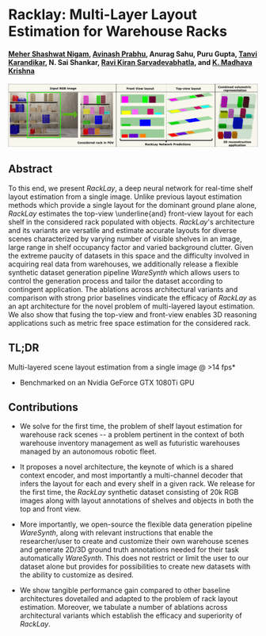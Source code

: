 # Racklay: Multi-Layer  Layout  Estimation  for  Warehouse  Racks
#### [Meher Shashwat Nigam](https://web.iiit.ac.in/~meher.shashwat/home.html), [Avinash Prabhu](https://avinash2468.github.io/), Anurag Sahu, Puru Gupta, [Tanvi Karandikar](https://tanvi141.github.io/), N. Sai Shankar, [Ravi Kiran Sarvadevabhatla](https://ravika.github.io), and [K. Madhava Krishna](http://robotics.iiit.ac.in)

<!-- #### [Paper](https://arxiv.org/abs/2002.08394), [Video](https://www.youtube.com/watch?v=HcroGyo6yRQ) -->

<!-- #### Accepted to [WACV 2020](http://wacv20.wacv.net/) -->

<p align="center">
    <img src="assets/teaser.png" />
</p>

## Abstract

To this end, we present *RackLay*, a deep neural network for real-time shelf layout estimation from a single image. Unlike previous layout estimation methods which provide a single layout for the dominant ground plane alone, *RackLay* estimates the top-view \underline{and} front-view layout for each shelf in the considered rack populated with objects. *RackLay*'s architecture and its variants are versatile and estimate accurate layouts for diverse scenes characterized by varying number of visible shelves in an image, large range in shelf occupancy factor and varied background clutter.  Given the extreme paucity of datasets in this space and the difficulty involved in acquiring real data from warehouses, we additionally release a flexible synthetic dataset generation pipeline *WareSynth* which allows users to control the generation process and tailor the dataset according to contingent application. The ablations across architectural variants and comparison with strong prior baselines vindicate the efficacy of *RackLay* as an apt architecture for the novel problem of multi-layered layout estimation. We also show that fusing the top-view and front-view enables 3D reasoning applications such as metric free space estimation for the considered rack.

## TL;DR

Multi-layered scene layout estimation from a single image @ >14 fps*

* Benchmarked on an Nvidia GeForce GTX 1080Ti GPU

## Contributions

* We solve for the first time, the problem of shelf layout estimation for warehouse rack scenes -- a problem pertinent in the context of both warehouse inventory management as well as futuristic warehouses managed by an autonomous robotic fleet.

* It proposes a novel architecture, the keynote of which is a shared context encoder, and most importantly a multi-channel decoder that infers the layout for each and every shelf in a given rack. We release for the first time, the *RackLay* synthetic dataset consisting of 20k RGB images along with layout annotations of shelves and objects in both the top and front view.

* More importantly, we open-source the flexible data generation pipeline *WareSynth*, along with relevant instructions that enable the researcher/user to create and customize their own warehouse scenes and generate 2D/3D ground truth annotations needed for their task automatically *WareSynth*. This does not restrict or limit the user to our dataset alone but provides for possibilities to create new datasets with the ability to customize as desired.

* We show tangible performance gain compared to other baseline architectures dovetailed and adapted to the problem of rack layout estimation. Moreover, we tabulate a number of ablations across  architectural variants which establish the efficacy and superiority of *RackLay*.
<!-- 
## Repository Structure

```
Racklay/
├── data
│   └── osm              # Contains OSM maps constituting the true data distribution for roads
├── racklay           # Contains scripts for dataloaders and network/model architecture
├── preprocessing        
│   ├── argoverse        # Contains scripts for generating weak supervision and groundtruth for Argoverse Tracking dataset
│   └── kitti            # Contains scripts for generating weak supervision and groundtruth for KITTI datasets
└── splits
    ├── 3Dobject         # Training and testing splits for KITTI 3DObject Detection dataset 
    ├── argo             # Training and testing splits for Argoverse Tracking v1.0 dataset
    ├── odometry         # Training and testing splits for KITTI Odometry dataset
    └── raw              # Training and testing splits for KITTI RAW dataset(based on Schulter et. al.)
```



## Installation

We recommend setting up a Python 3.7 Virtual Environment and installing all the dependencies listed in the requirements file. 

```
git clone https://github.com/hbutsuak95/monolayout.git

cd monolayout
pip install -r requirements.txt
```




## Dataset

In the paper, we've presented results for KITTI 3Dobject, KITTI Odometry, KITTI RAW and Argoverse 3D Tracking v1.0 datasets. For comparision with [Schulter et. al.](https://cseweb.ucsd.edu/~mkchandraker/pdf/eccv18_occlusionreasoning.pdf), We've used the same training and test splits sequences from the KITTI RAW dataset. For more details about the training/testing splits one can look at the `splits` directory. 

```

# Download *RackLay* Data
http://bit.ly/racklay-dataset

The above scripts will download, unzip and store the respective datasets in the `data` directory. 


## Preprocessing

Training data for static and dynamic layouts are generated separately. For generating dynamic layout we use the 3D bounding box information provided with the KITTI 3Dobject detection dataset and project it to the bird's eye view. For generating static layouts, we project 2D segmentation(using [inplace-abn](https://github.com/mapillary/inplace_abn)) onto the raw lidar points to obtain the lidar segmentation. We then make use of odometry information to register these lidar points and finally project them in bird's eye view. We also provide already generated 2D segmentation using `inplace_abn` for KITTI RAW and Argoverse Tracking v1.0 dataset [here](https://iiitaphyd-my.sharepoint.com/:f:/g/personal/kaustubh_mani_research_iiit_ac_in/EgvDW4T0gldEjzI_9WUcpEAB63W_NH2o7lcTDyqfU-gl7Q?e=L2eYd6).



### Weak Supervision(Static Layout)

As proposed in the paper, training data for static layouts can be generated by projecting 2D segmentation onto the lidar space to obtain the lidar segmentation and using the odometry information to register the lidar segmentation over multiple frames and finally projecting it onto the bird's eye view. The following code generates the weak supervision over the entire dataset for both KITTI RAW and Argoverse Tracking dataset. We also provide support for generating supervision for any particular KITTI RAW sequence to enable extension of our work to other KITTI sequences/datasets not used in the paper. For generating training and validation data for Argoverse Tracking dataset we make use of the [argoverse-api](https://github.com/argoai/argoverse-api.git). For KITTI Odometry dataset, we make use of [semanticKITTI](http://semantic-kitti.org/) which provides labelled 3D Lidar segmentation, this helps us in generating much smoother supervision. Already generated static weak supervision for KITTI RAW, KITTI Odometry and Argoverse datasets can be found [here](https://iiitaphyd-my.sharepoint.com/:f:/g/personal/kaustubh_mani_research_iiit_ac_in/EuyvjAZzO4xAlCnekbfU5_4B3I3Ek29uB9N4qWdcZe65mQ?e=kyWcdz).

```
# Generating Weak Static Layouts for a KITTI RAW sequence
./preprocessing/kitti/generate_supervision.py --base_path ../data/raw/ --seg_class road --date 2011_09_26 --sequence 0001 --range 40 --occ_map_size 256

# Generating Weak Static Layouts for the entire KITTI RAW dataset
./preprocessing/kitti/generate_supervision.py --base_path ../data/raw/ --seg_class road --process all --range 40 --occ_map_size 256

# Generating Weak Static Layouts for the entire Argoverse Tracking v1.0 dataset
./preprocessing/argoverse/generate_weak_supervision.py --base_path ../data/argoverse/argoverse-tracking --seg_class road --occ_map_size 256 --range 40 
```
<p align="center">
    <img src="assets/dataprep.png" />
</p>



### GroundTruth(Static and Dynamic Layouts)

In order to generate groundtruth bird's eye view layouts, we rely on labelled 3D bounding boxes as well as groundtruth lane polygon information provided with the Argoverse Tracking dataset through [argoverse-api](https://github.com/argoai/argoverse-api.git). KITTI 3DObject detection dataset also provides the groundtruth 3D bounding box labels, which we use to obtain dynamic layouts in bird's eye view. For KITTI RAW and KITTI Odometry datasets, we manually annotate static layouts in bird's eye view. We provide already generated static and dynamic layout groundtruths for respective datasets [here](https://iiitaphyd-my.sharepoint.com/:f:/g/personal/kaustubh_mani_research_iiit_ac_in/EqScIV6AWMZAgh7e0fEzFkQBPAoEGBEU4qzVsToJu-6cNw?e=VZ8v1W).


```
# Generating Dynamic Layouts for KITTI 3Dobject detection dataset (GroundTruth)
./preprocessing/kitti/generate_supervision.py --base_path ../data/object/training/label_2 --seg_class vehicle --range 40 --occ_map_size 256

# Generating Dynamic Layouts for Argoverse Tracking v1.0 dataset (GroundTruth)
./preprocessing/argoverse/generate_groundtruth.py --base_path ../data/argoverse/argoverse-tracking --seg_class vehicle --range 40 --occ_map_size 256 

# Generating Static Layouts for Argoverse Tracking v1.0 dataset (GroundTruth)
./preprocessing/argoverse/generate_groundtruth.py --base_path ../data/argoverse/argoverse-tracking --seg_class road --range 40 --occ_map_size 256 

```

For more details, See [preprocessing/kitti/README.md](preprocessing/kitti/README.md) and [preprocessing/argoverse/README.md](preprocessing/argoverse/README.md)


## Training

Example code for training MonoLayout on different datasets in respective modes are provided below. Run the script with `--help` or `-h` flag to know more about the command line arguments that can be used to set precise training parameters.


```

# Monolayout Static (KITTI Odometry)
python3 train.py --type static --split odometry --data_path ./data/odometry/sequences/ --height 1024 --width 1024 --occ_map_size 256

# Monolayout Dynamic (KITTI 3DObject)
python3 train.py --type dynamic --split 3Dobject --data_path ./data/object/training/ --height 1024 --width 1024 --occ_map_size 256

# Monolayout Static (KITTI RAW)
python3 train.py --type static --split raw --data_path ./data/raw/ --height 1024 --width 1024 --occ_map_size 256

# Monolayout Dynamic (Argoverse Tracking v1.0)
python3 train.py --type dynamic --split argo --data_path ./data/argoverse/ --height 1024 --width 1024 --occ_map_size 256

# Monolayout Static (Argoverse Tracking v1.0)
python3 train.py --type static --split argo --data_path ./data/argoverse/ --height 1024 --width 1024 --occ_map_size 256



```


## Testing

To generate layouts predicted by a particular trained model, use the `test.py` code and specify specific the mode of training as well as the path to the model directory. Also specify the input image directory as well as the output directory where the predictions will be saved.  

```
python3 test.py --type <static/dynamic> --model_path <path to the model directory> --image_path <path to the image directory>  --out_dir <path to the output directory> 

```

## Evaluation

For evaluating a trained model use `eval.py` by specifying the mode used for training, the data split on which to evaluate as well as the path to the trained model directory. 


```
# Evaluate on KITTI Odometry 
python3 eval.py --type static --split odometry --model_path <path to the model directory> --data_path ./data/odometry/sequences --height 512 --width 512 --occ_map_size 128

# Evaluate on KITTI 3DObject
python3 eval.py --type dynamic --split 3Dobject --model_path <path to the model directory> --data_path ./data/object/training

# Evaluate on KITTI RAW
python3 eval.py --type static --split raw --model_path <path to the model directory> --data_path ./data/raw/

# Evaluate on Argoverse Tracking v1.0 (Static)
python3 eval.py --type static --split argo --model_path <path to the model directory> --data_path ./data/argoverse/

# Evaluate on Argoverse Tracking v1.0 (Dynamic)
python3 eval.py --type dynamic --split argo --model_path <path to the model directory> --data_path ./data/argoverse
```

## Pretrained Models

The following table provides links to the pretrained models for each dataset mentioned in our paper, with specific input/output parameters used for training. The table also shows the corresponding evaluation results for these models. 


| Dataset             | Model Type |  Image Size   | Layout Size|  mIOU  |  mAP  | Inference Time(fps)  | Pretrained Model |
|:-------------------:|:----------:|:-------------:|:----------:|:------:|:-----:|:--------------------:|:----------------:|
|  KITTI 3DObject     |   Dynamic  |  1024 x 1024  | 256 x 256  | 30.18  | 45.91 |         40fps        | [link](https://iiitaphyd-my.sharepoint.com/:f:/g/personal/kaustubh_mani_research_iiit_ac_in/Ehka1d4X-JBDk7E0iOXJ5VwBOuwbh2ci_havCU-SFr9NVQ?e=JEJHIr)  |
|  KITTI Odometry     |   Static   |   512 x 512   | 128 x 128  |  76.15 | 85.25 |         90fps        | [link](https://iiitaphyd-my.sharepoint.com/:f:/g/personal/kaustubh_mani_research_iiit_ac_in/EhvKQhOwiq9NiA3H-NoK2O0BFSY0ymftF_9ixhwWlRWABA?e=c40xYy)  |
|  Argoverse Tracking |   Dynamic  |  1024 x 1024  | 256 x 256  |  32.58 | 51.06 |         36fps        |[link](https://iiitaphyd-my.sharepoint.com/:f:/g/personal/kaustubh_mani_research_iiit_ac_in/EmM6qDHz_LdPhOt1t8pVy44BkpMy8NQG-um7H24HBJRqiA?e=xSlg9c)  |
|  Argoverse Tracking |   Static   |  1024 x 1024  | 256 x 256  |  73.25 | 84.56 |         36fps        |[link](https://iiitaphyd-my.sharepoint.com/:f:/g/personal/kaustubh_mani_research_iiit_ac_in/Eptj9pcxVzlDvdLCqO8LtMABLqNCtty8dNZSpmd-p9Y8AA?e=X3zS2F)  |


## Results

| KITTI  | Argoverse |
|:------:|:---------:|
|<p align="center"><img src="assets/kitti1.gif" /> </p> | <p align="center"><img src="assets/argo_2.gif"/></p>|
|<p align="center"><img src="assets/kitti_final.gif"/></p> | <p align="center"><img src="assets/argo_1.gif"/></p>|

## Citing (BibTeX)

If you find this work useful, please use the following BibTeX entry for citing us!

```
@inproceedings{mani2020monolayout,
  title={MonoLayout: Amodal scene layout from a single image},
  author={Mani, Kaustubh and Daga, Swapnil and Garg, Shubhika and Narasimhan, Sai Shankar and Krishna, Madhava and Jatavallabhula, Krishna Murthy},
  booktitle={The IEEE Winter Conference on Applications of Computer Vision},
  pages={1689--1697},
  year={2020}
}
``` -->
